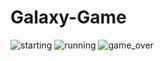 # Galaxy-Game
![starting](https://user-images.githubusercontent.com/67905012/194598140-8d00c9ce-11ce-46fe-b99a-03ffb7435b19.png)
![running](https://user-images.githubusercontent.com/67905012/194598170-58bdfa15-892a-492f-aa14-497c5e9adb15.png)
![game_over](https://user-images.githubusercontent.com/67905012/194598196-4f7ef2d6-c9c3-4d3d-911a-147473feef63.png)
